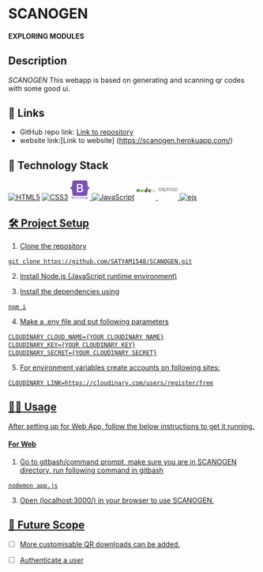 # **SCANOGEN**   


#### **EXPLORING MODULES**


## Description
*SCANOGEN* This webapp is based on generating and scanning qr codes with some good ui.

## 🔗 Links

- GitHub repo link: [Link to repository](https://github.com/SATYAM1548/SCANOGEN)
- website link:[Link to website] (https://scanogen.herokuapp.com/)

## 🤖 Technology Stack

<a href="https://www.w3.org/TR/html5/" title="HTML5"><img src="https://github.com/get-icon/geticon/raw/master/icons/html-5.svg" alt="HTML5" width="40px" height="40px"></a>
<a href="https://www.w3.org/TR/CSS/" title="CSS3"><img src="https://github.com/get-icon/geticon/raw/master/icons/css-3.svg" alt="CSS3" width="40px" height="40px"></a>
<a href="https://getbootstrap.com" target="_blank"> <img src="https://raw.githubusercontent.com/devicons/devicon/master/icons/bootstrap/bootstrap-plain-wordmark.svg" alt="bootstrap" width="40" height="40"/> </a>
<a href="https://developer.mozilla.org/en-US/docs/Web/JavaScript" title="JavaScript"><img src="https://github.com/get-icon/geticon/raw/master/icons/javascript.svg" alt="JavaScript" width="31px" height="31px"></a>
<a href="https://nodejs.org" target="_blank"> <img src="https://raw.githubusercontent.com/devicons/devicon/master/icons/nodejs/nodejs-original-wordmark.svg" alt="nodejs" width="40" height="40"/>
</a> <a href="https://expressjs.com" target="_blank"> <img src="https://raw.githubusercontent.com/devicons/devicon/master/icons/express/express-original-wordmark.svg" alt="express" width="40" height="40"/>
<a href="https://ejs.co/" target="_blank"> <img src="https://www.kindpng.com/picc/m/463-4639889_logo-ejs-hd-png-download.png" alt="ejs" width="40" height="40"/>

## 🛠️ Project Setup

1. Clone the repository

```
git clone https://github.com/SATYAM1548/SCANOGEN.git
```

2. Install Node.js (JavaScript runtime environment) 

3. Install the dependencies using

```
npm i
```
4. Make a .env file and put following parameters

```
CLOUDINARY_CLOUD_NAME={YOUR CLOUDINARY NAME}
CLOUDINARY_KEY={YOUR CLOUDINARY KEY}
CLOUDINARY_SECRET={YOUR CLOUDINARY SECRET}

```

5. For environment variables create accounts on following sites:
```
CLOUDINARY LINK=https://cloudinary.com/users/register/free

```

## 🏃‍♀️ Usage

After setting up for Web App, follow the below instructions to get it running.

#### For Web

1. Go to gitbash/command prompt, make sure you are in SCANOGEN directory, run following command in gitbash

```
nodemon app.js
```

3. Open (localhost:3000/) in your browser to use SCANOGEN.

## 🔮 Future Scope

- [ ] More customisable QR downloads can be added.
- [ ] Authenticate a user



 
